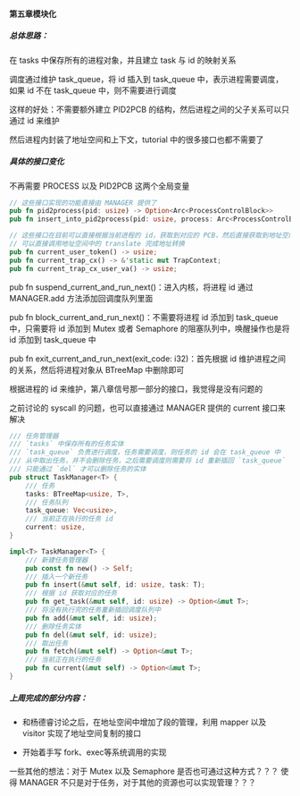 #### 第五章模块化

##### 总体思路：

在 tasks 中保存所有的进程对象，并且建立 task 与 id 的映射关系

调度通过维护 task_queue，将 id 插入到 task_queue 中，表示进程需要调度，如果 id 不在 task_queue 中，则不需要进行调度

这样的好处：不需要额外建立 PID2PCB 的结构，然后进程之间的父子关系可以只通过 id 来维护

然后进程内封装了地址空间和上下文，tutorial 中的很多接口也都不需要了

##### 具体的接口变化

不再需要 PROCESS 以及 PID2PCB 这两个全局变量

```rust
// 这些接口实现的功能直接由 MANAGER 提供了
pub fn pid2process(pid: usize) -> Option<Arc<ProcessControlBlock>>
pub fn insert_into_pid2process(pid: usize, process: Arc<ProcessControlBlock>)

// 这些接口在目前可以直接根据当前进程的 id，获取到对应的 PCB，然后直接获取到地址空间以及上下文
// 可以直接调用地址空间中的 translate 完成地址转换
pub fn current_user_token() -> usize;
pub fn current_trap_cx() -> &'static mut TrapContext;
pub fn current_trap_cx_user_va() -> usize;
```

pub fn suspend_current_and_run_next()：进入内核，将进程 id 通过 MANAGER.add 方法添加回调度队列里面

pub fn block_current_and_run_next()：不需要将进程 id 添加到 task_queue 中，只需要将 id 添加到 Mutex 或者 Semaphore 的阻塞队列中，唤醒操作也是将 id 添加到 task_queue 中

pub fn exit_current_and_run_next(exit_code: i32)：首先根据 id 维护进程之间的关系，然后将进程对象从 BTreeMap 中删除即可

根据进程的 id 来维护，第八章信号那一部分的接口，我觉得是没有问题的



之前讨论的 syscall 的问题，也可以直接通过 MANAGER 提供的 current 接口来解决

```rust
/// 任务管理器
/// `tasks` 中保存所有的任务实体
/// `task_queue` 负责进行调度，任务需要调度，则任务的 id 会在 task_queue 中
/// 从中取出任务，并不会删除任务，之后需要调度则需要将 id 重新插回 `task_queue` 中
/// 只能通过 `del` 才可以删除任务的实体
pub struct TaskManager<T> {
    /// 任务
    tasks: BTreeMap<usize, T>,
    /// 任务队列
    task_queue: Vec<usize>,
    /// 当前正在执行的任务 id
    current: usize,
}

impl<T> TaskManager<T> {
    /// 新建任务管理器
    pub const fn new() -> Self;
    /// 插入一个新任务
    pub fn insert(&mut self, id: usize, task: T);
    /// 根据 id 获取对应的任务
    pub fn get_task(&mut self, id: usize) -> Option<&mut T>;
    /// 将没有执行完的任务重新插回调度队列中
    pub fn add(&mut self, id: usize);
    /// 删除任务实体
    pub fn del(&mut self, id: usize);
    /// 取出任务
    pub fn fetch(&mut self) -> Option<&mut T>;
    /// 当前正在执行的任务
    pub fn current(&mut self) -> Option<&mut T>;
}

```



##### 上周完成的部分内容：

- 和杨德睿讨论之后，在地址空间中增加了段的管理，利用 mapper 以及 visitor 实现了地址空间复制的接口

- 开始着手写 fork、exec等系统调用的实现





一些其他的想法：对于 Mutex 以及 Semaphore 是否也可通过这种方式？？？ 使得 MANAGER 不只是对于任务，对于其他的资源也可以实现管理？？？



